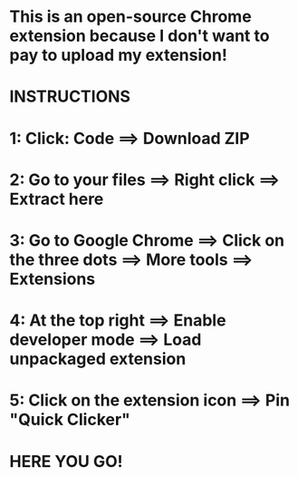 # This is an open-source Chrome extension because I don't want to pay to upload my extension!

# INSTRUCTIONS #

# 1: Click: Code ==> Download ZIP
# 2: Go to your files ==> Right click ==> Extract here
# 3: Go to Google Chrome ==> Click on the three dots ==> More tools ==> Extensions
# 4: At the top right ==> Enable developer mode ==> Load unpackaged extension
# 5: Click on the extension icon ==> Pin "Quick Clicker"

# HERE YOU GO!
